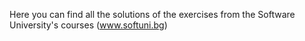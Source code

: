 Here you can find all the solutions of the exercises from the Software University's courses (www.softuni.bg)
